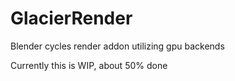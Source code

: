 # GlacierRender
Blender cycles render addon utilizing gpu backends

Currently this is WIP, about 50% done
